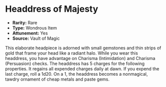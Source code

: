 # Headdress of Majesty

- **Rarity:** Rare
- **Type:** Wondrous Item
- **Attunement:** Yes
- **Source:** Vault of Magic

This elaborate headpiece is adorned with small gemstones and thin strips of gold that frame your head like a radiant halo. While you wear this headdress, you have advantage on Charisma (Intimidation) and Charisma (Persuasion) checks. The headdress has 5 charges for the following properties. It regains all expended charges daily at dawn. If you expend the last charge, roll a 1d20. On a 1, the headdress becomes a nonmagical, tawdry ornament of cheap metals and paste gems.
